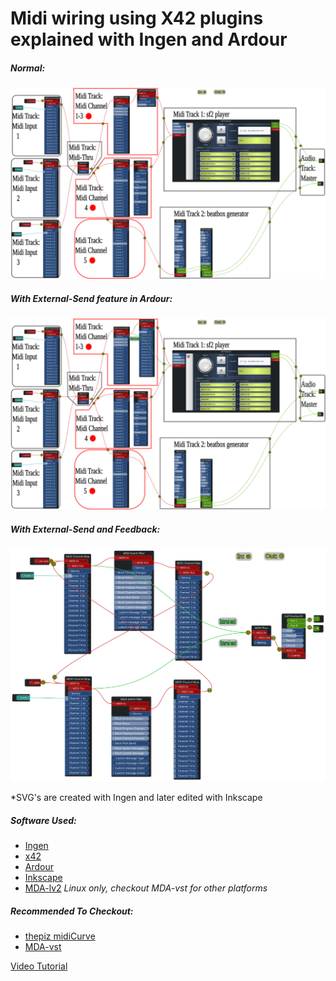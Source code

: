 # Midi wiring using X42 plugins explained with Ingen and Ardour

##### Normal:

![Normal](Normal_usage/Ingen_Normal_ussage.svg)

##### With External-Send feature in Ardour:

![External Send](External_Send/Ingen_External_Send.svg)

##### With External-Send and Feedback:

![Share controls on Peripherals](Share_controls_on_Peripherals/Ingen_Share_controls_on_Peripherals.svg)

*SVG's are created with Ingen and later edited with Inkscape

##### Software Used:

- [Ingen](https://drobilla.net/software/ingen.html)
- [x42](https://x42-plugins.com/x42/midi)
- [Ardour](https://ardour.org/)
- [Inkscape](https://inkscape.org/)
- [MDA-lv2](https://drobilla.net/software/mda-lv2.html) _Linux only, checkout MDA-vst for other platforms_

##### Recommended To Checkout:

- [thepiz midiCurve](https://web.archive.org/web/20180513135004/http://www.thepiz.org/plugins/?p=midiCurve)
- [MDA-vst](https://web.archive.org/web/20200204234446/http://mda.smartelectronix.com/)

[Video Tutorial](https://youtu.be/XLbxgM_VACs)


